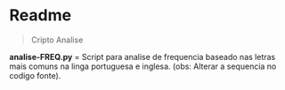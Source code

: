 # Readme

> Cripto Analise

****analise-FREQ.py**** = Script para analise de frequencia baseado nas letras mais comuns na 
linga portuguesa e inglesa. (obs: Alterar a sequencia no codigo fonte).